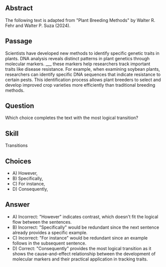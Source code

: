 ## Abstract
The following text is adapted from "Plant Breeding Methods" by Walter R. Fehr and Walter P. Suza (2024).

## Passage
Scientists have developed new methods to identify specific genetic traits in plants. DNA analysis reveals distinct patterns in plant genetics through molecular markers. ___ these markers help researchers track important traits like disease resistance. For example, when examining soybean plants, researchers can identify specific DNA sequences that indicate resistance to certain pests. This identification process allows plant breeders to select and develop improved crop varieties more efficiently than traditional breeding methods.

## Question
Which choice completes the text with the most logical transition?

## Skill
Transitions

## Choices
- A) However,
- B) Specifically,
- C) For instance,
- D) Consequently,

## Answer
- A) Incorrect: "However" indicates contrast, which doesn't fit the logical flow between the sentences.
- B) Incorrect: "Specifically" would be redundant since the next sentence already provides a specific example.
- C) Incorrect: "For instance" would be redundant since an example follows in the subsequent sentence.
- D) Correct: "Consequently" provides the most logical transition as it shows the cause-and-effect relationship between the development of molecular markers and their practical application in tracking traits.
